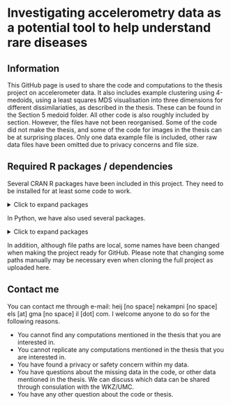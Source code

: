 # Investigating accelerometry data as a potential tool to help understand rare diseases

## Information
This GitHub page is used to share the code and computations to the thesis project on accelerometer data. 
It also includes example clustering using 4-medoids, using a least squares MDS visualisation into three dimensions for different dissimilariaties, as described in the thesis. These can be found in the Section 5 medoid folder.
All other code is also roughly included by section. However, the files have not been reorganised. Some of the code did not make the thesis, and some of the code for images in the thesis can be at surprising places. 
Only one data example file is included, other raw data files have been omitted due to privacy concerns and file size.

## Required R packages / dependencies
Several CRAN R packages have been included in this project. They need to be installed for at least some code to work.

<details>
  <summary>Click to expand packages</summary>

- tidyverse
- patchwork
- scales
- RColorBrewer
- lubridate
- read.gt3x
- PhysicalActivity
- nleqslv
- pracma
- latex2exp
- reshape
- data.table
- zeallot
- gganimate
- glue
- shiny
- av
- magick
- dbscan
- cluster
- plotly
- htmlwidgets
- htmltools
- smacof
- mclust
- rgl
- mvtnorm
- MASS
- meanShiftR
- GGally

</details>


In Python, we have also used several packages.

<details>
  <summary>Click to expand packages</summary>

- persistable
- numpy
- matplotlib
- pandas
- sklearn
  
</details>

In addition, although file paths are local, some names have been changed when making the project ready for GitHub.
Please note that changing some paths manually may be necessary even when cloning the full project as uploaded here.

## Contact me
You can contact me through e-mail: heij [no space] nekampni [no space] els [at] gma [no space] il [dot] com. 
I welcome anyone to do so for the following reasons.
- You cannot find any computations mentioned in the thesis that you are interested in.
- You cannot replicate any computations mentioned in the thesis that you are interested in.
- You have found a privacy or safety concern within my data.
- You have questions about the missing data in the code, or other data mentioned in the thesis. We can discuss which data can be shared through consulation with the WKZ/UMC.
- You have any other question about the code or thesis.
